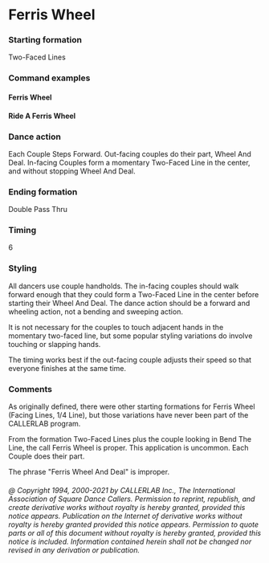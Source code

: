 
# Ferris Wheel

### Starting formation

Two-Faced Lines

### Command examples

#### Ferris Wheel
#### Ride A Ferris Wheel

### Dance action

Each Couple Steps Forward. Out-facing couples do their part, Wheel And Deal. In-facing
Couples form a momentary Two-Faced Line in the center, and without stopping Wheel And Deal.

### Ending formation

Double Pass Thru

### Timing

6

### Styling

All dancers use couple handholds. The in-facing couples should walk forward enough that they
could form a Two-Faced Line in the center before starting their Wheel And Deal. The dance action
should be a forward and wheeling action, not a bending and sweeping action.

It is not necessary for the couples to touch adjacent hands
in the momentary two-faced line, but some
popular styling variations do involve touching or slapping hands.

The timing works best if the out-facing couple adjusts their speed
so that everyone finishes at the same
time.

### Comments

As originally defined, there were other starting formations
for Ferris Wheel (Facing Lines, 1/4 Line),
but those variations have never been part of the CALLERLAB program.

From the formation Two-Faced Lines plus the couple looking in Bend The Line,
the call Ferris Wheel is proper.
This application is uncommon. Each Couple does their part.

The phrase "Ferris Wheel And Deal" is improper.

###### @ Copyright 1994, 2000-2021 by CALLERLAB Inc., The International Association of Square Dance Callers. Permission to reprint, republish, and create derivative works without royalty is hereby granted, provided this notice appears. Publication on the Internet of derivative works without royalty is hereby granted provided this notice appears. Permission to quote parts or all of this document without royalty is hereby granted, provided this notice is included. Information contained herein shall not be changed nor revised in any derivation or publication.
